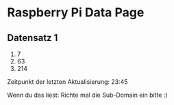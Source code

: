 
# Raspberry Pi Data Page
## Datensatz 1
1. 7
2. 63
3. 214

Zeitpunkt der letzten Aktualisierung: 23:45

Wenn du das liest: Richte mal die Sub-Domain ein bitte :)
    